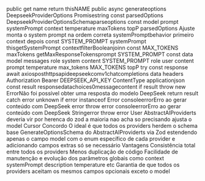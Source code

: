 public get name 
return thisNAME
public async generateoptions DeepseekProviderOptions Promisestring 
const parsedOptions  DeepseekProviderOptionsSchemaparseoptions
const  model prompt systemPrompt context temperature maxTokens topP   parsedOptions
 Ajuste monta o system prompt na ordem correta systemPromptbehavior primeiro context depois
const SYSTEM_PROMPT  systemPrompt  thisgetSystemPrompt contextfilterBooleanjoinn
const MAX_TOKENS  maxTokens  getMaxResponseTokensprompt SYSTEM_PROMPT
const data  
model
messages 
 role system content SYSTEM_PROMPT 
 role user content prompt 
temperature
max_tokens MAX_TOKENS
topP
try 
const response  await axiosposthttpsapideepseekcomv1chatcompletions data 
headers 
Authorization Bearer DEEPSEEK_API_KEY
ContentType applicationjson
const result  responsedatachoices0messagecontent
if result 
throw new ErrorNão foi possível obter uma resposta do modelo DeepSeek
return result
 catch error unknown 
if error instanceof Error 
consoleerrorErro ao gerar conteúdo com DeepSeek error
throw error
consoleerrorErro ao gerar conteúdo com DeepSeek Stringerror
throw error
User
AbstractAIProviderts deveria vir por herenca do zod a maioria nao acha so precisando ajusta o model
Cursor
 Concordo O ideal é que todos os providers herdem o schema base GenerateOptionsSchema do AbstractAIProviderts via Zod estendendo apenas o campo model com o enum específico de cada provider e adicionando campos extras só se necessário
Vantagens
 Consistência total entre todos os providers
 Menos duplicação de código
 Facilidade de manutenção e evolução dos parâmetros globais como context systemPrompt description temperature etc
 Garantia de que todos os providers aceitam os mesmos campos opcionais exceto o model